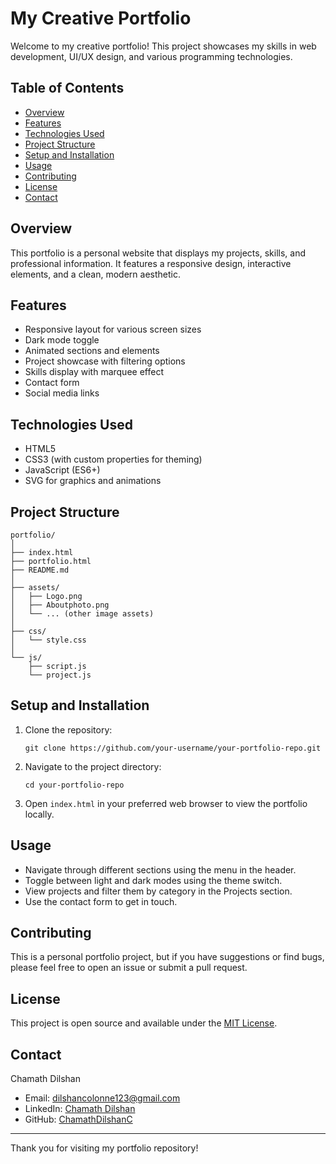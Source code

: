 # My Creative Portfolio

Welcome to my creative portfolio! This project showcases my skills in web development, UI/UX design, and various programming technologies.

## Table of Contents
- [Overview](#overview)
- [Features](#features)
- [Technologies Used](#technologies-used)
- [Project Structure](#project-structure)
- [Setup and Installation](#setup-and-installation)
- [Usage](#usage)
- [Contributing](#contributing)
- [License](#license)
- [Contact](#contact)

## Overview

This portfolio is a personal website that displays my projects, skills, and professional information. It features a responsive design, interactive elements, and a clean, modern aesthetic.

## Features

- Responsive layout for various screen sizes
- Dark mode toggle
- Animated sections and elements
- Project showcase with filtering options
- Skills display with marquee effect
- Contact form
- Social media links

## Technologies Used

- HTML5
- CSS3 (with custom properties for theming)
- JavaScript (ES6+)
- SVG for graphics and animations

## Project Structure

```
portfolio/
│
├── index.html
├── portfolio.html
├── README.md
│
├── assets/
│   ├── Logo.png
│   ├── Aboutphoto.png
│   └── ... (other image assets)
│
├── css/
│   └── style.css
│
└── js/
    ├── script.js
    └── project.js
```

## Setup and Installation

1. Clone the repository:
   ```
   git clone https://github.com/your-username/your-portfolio-repo.git
   ```

2. Navigate to the project directory:
   ```
   cd your-portfolio-repo
   ```

3. Open `index.html` in your preferred web browser to view the portfolio locally.

## Usage

- Navigate through different sections using the menu in the header.
- Toggle between light and dark modes using the theme switch.
- View projects and filter them by category in the Projects section.
- Use the contact form to get in touch.

## Contributing

This is a personal portfolio project, but if you have suggestions or find bugs, please feel free to open an issue or submit a pull request.

## License

This project is open source and available under the [MIT License](LICENSE).

## Contact

Chamath Dilshan
- Email: dilshancolonne123@gmail.com
- LinkedIn: [Chamath Dilshan](https://www.linkedin.com/in/chamath-dilshan-6aa8022ab/)
- GitHub: [ChamathDilshanC](https://github.com/ChamathDilshanC)

---

Thank you for visiting my portfolio repository!
